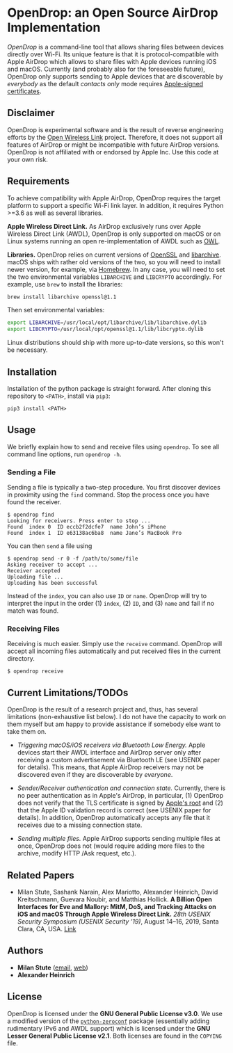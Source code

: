 # OpenDrop: an Open Source AirDrop Implementation

*OpenDrop* is a command-line tool that allows sharing files between devices directly over Wi-Fi. Its unique feature is that it is protocol-compatible with Apple AirDrop which allows to share files with Apple devices running iOS and macOS. 
Currently (and probably also for the foreseeable future), OpenDrop only supports sending to Apple devices that are discoverable by *everybody* as the default *contacts only* mode requires [Apple-signed certificates](https://www.apple.com/certificateauthority/pdf/Apple_AAI_CPS_v6.1.pdf).


## Disclaimer

OpenDrop is experimental software and is the result of reverse engineering efforts by the [Open Wireless Link](https://owlink.org) project.
Therefore, it does not support all features of AirDrop or might be incompatible with future AirDrop versions.
OpenDrop is not affiliated with or endorsed by Apple Inc. Use this code at your own risk.


## Requirements

To achieve compatibility with Apple AirDrop, OpenDrop requires the target platform to support a specific Wi-Fi link layer.
In addition, it requires Python >=3.6 as well as several libraries.

**Apple Wireless Direct Link.**
As AirDrop exclusively runs over Apple Wireless Direct Link (AWDL), OpenDrop is only supported on macOS or on Linux systems running
an open re-implementation of AWDL such as [OWL](https://github.com/seemoo-lab/owl).

**Libraries.**
OpenDrop relies on current versions of [OpenSSL](https://www.openssl.org) and [libarchive](https://www.libarchive.org).
macOS ships with rather old versions of the two, so you will need to install newer version, for example, via [Homebrew](https://brew.sh).
In any case, you will need to set the two environmental variables `LIBARCHIVE` and `LIBCRYPTO` accordingly.
For example, use `brew` to install the libraries:
```bash
brew install libarchive openssl@1.1
```
Then set environmental variables:
```bash
export LIBARCHIVE=/usr/local/opt/libarchive/lib/libarchive.dylib
export LIBCRYPTO=/usr/local/opt/openssl@1.1/lib/libcrypto.dylib
```
Linux distributions should ship with more up-to-date versions, so this won't be necessary.


## Installation 

Installation of the python package is straight forward.
After cloning this repository to `<PATH>`, install via `pip3`:
```
pip3 install <PATH>
```


## Usage

We briefly explain how to send and receive files using `opendrop`.
To see all command line options, run `opendrop -h`.

### Sending a File

Sending a file is typically a two-step procedure. You first discover devices in proximity using the `find` command.
Stop the process once you have found the receiver.
```
$ opendrop find
Looking for receivers. Press enter to stop ...
Found  index 0  ID eccb2f2dcfe7  name John’s iPhone
Found  index 1  ID e63138ac6ba8  name Jane’s MacBook Pro
```
You can then `send` a file using 
```
$ opendrop send -r 0 -f /path/to/some/file
Asking receiver to accept ...
Receiver accepted
Uploading file ...
Uploading has been successful
```
Instead of the `index`, you can also use `ID` or `name`.
OpenDrop will try to interpret the input in the order (1) `index`, (2) `ID`, and (3) `name` and fail if no match was found.

### Receiving Files

Receiving is much easier. Simply use the `receive` command. OpenDrop will accept all incoming files automatically and put received files in the current directory.
```
$ opendrop receive
```


## Current Limitations/TODOs

OpenDrop is the result of a research project and, thus, has several limitations (non-exhaustive list below). I do not have the capacity to work on them myself but am happy to provide assistance if somebody else want to take them on.

* *Triggering macOS/iOS receivers via Bluetooth Low Energy.* Apple devices start their AWDL interface and AirDrop server only after receiving a custom advertisement via Bluetooth LE (see USENIX paper for details). This means, that Apple AirDrop receivers may not be discovered even if they are discoverable by *everyone*.

* *Sender/Receiver authentication and connection state.* Currently, there is no peer authentication as in Apple's AirDrop, in particular, (1) OpenDrop does not verify that the TLS certificate is signed by [Apple's root](opendrop/certs/apple_root_ca.pem) and (2) that the Apple ID validation record is correct (see USENIX paper for details). In addition, OpenDrop automatically accepts any file that it receives due to a missing connection state.

* *Sending multiple files.* Apple AirDrop supports sending multiple files at once, OpenDrop does not (would require adding more files to the archive, modify HTTP /Ask request, etc.).


## Related Papers

* Milan Stute, Sashank Narain, Alex Mariotto, Alexander Heinrich, David Kreitschmann, Guevara Noubir, and Matthias Hollick. **A Billion Open Interfaces for Eve and Mallory: MitM, DoS, and Tracking Attacks on iOS and macOS Through Apple Wireless Direct Link.** *28th USENIX Security Symposium (USENIX Security ’19)*, August 14–16, 2019, Santa Clara, CA, USA. [Link](https://www.usenix.org/conference/usenixsecurity19/presentation/stute)


## Authors

* **Milan Stute** ([email](mailto:mstute@seemoo.tu-darmstadt.de), [web](https://seemoo.de/mstute))
* **Alexander Heinrich**


## License

OpenDrop is licensed under the **GNU General Public License v3.0**.
We use a modified version of the [`python-zeroconf`](https://pypi.org/project/zeroconf/) package (essentially adding rudimentary IPv6 and AWDL support) which is licensed under the **GNU Lesser General Public License v2.1**.
Both licenses are found in the `COPYING` file.
